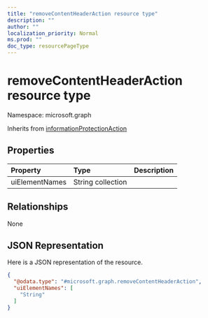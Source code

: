 ```yaml
---
title: "removeContentHeaderAction resource type"
description: ""
author: ""
localization_priority: Normal
ms.prod: ""
doc_type: resourcePageType
---
```


# removeContentHeaderAction resource type


Namespace: microsoft.graph




Inherits from [informationProtectionAction](../resources/informationprotectionaction.md)

## Properties
|Property|Type|Description|
|:---|:---|:---|
|uiElementNames|String collection||

## Relationships
None

## JSON Representation
Here is a JSON representation of the resource.
<!-- {
  "blockType": "resource",
  "@odata.type": "microsoft.graph.removeContentHeaderAction"
}
-->
``` json
{
  "@odata.type": "#microsoft.graph.removeContentHeaderAction",
  "uiElementNames": [
    "String"
  ]
}
```

